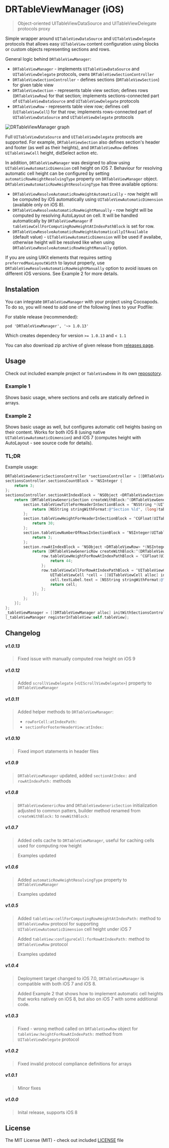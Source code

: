 # DRTableViewManager (iOS)

> Object-oriented UITableViewDataSource and UITableViewDelegate protocols proxy

Simple wrapper around `UITableViewDataSource` and `UITableViewDelegate` protocols that allows easy `UITableView` content configuration using blocks or custom objects representing sections and rows. 

General logic behind `DRTableViewManager`:

- `DRTableViewManager` - implements `UITableViewDataSource` and `UITableViewDelegate` protocols, owns `DRTableViewSectionController`
- `DRTableViewSectionController` - defines sections (`DRTableViewSection`) for given table view
- `DRTableViewSection` - represents table view section; defines rows (`DRTableViewRow`) for that section; implements sections-connected part of `UITableViewDataSource` and `UITableViewDelegate` protocols
- `DRTableViewRow` - represents table view row; defines cell (`UITableViewCell`) for that row; implements rows-connected part of `UITableViewDataSource` and `UITableViewDelegate` protocols

![DRTableViewManager graph](Misc/graph.png "DRTableViewManager graph")

Full `UITableViewDataSource` and `UITableViewDelegate` protocols are supported. For example, `DRTableViewSection` also defines section's header and footer (as well as their heights), and `DRTableViewRow` defines `UITableViewCell` height, didSelect action etc.

In addition, `DRTableViewManager` was designed to allow using `UITableViewAutomaticDimension` cell height on iOS 7. Behaviour for resolving automatic cell height can be configured by setting `automaticRowHeightResolvingType` property on `DRTableViewManager` object. `DRTableViewAutomaticRowHeightResolvingType` has three available options:

- `DRTableViewResolveAutomaticRowHeightAutomatically` - row height will be computed by iOS automatically using `UITableViewAutomaticDimension` (available only on iOS 8).
- `DRTableViewResolveAutomaticRowHeightManually` - row height will be computed by resolving AutoLayout on cell. It will be handled automatically by `DRTableViewManager` if `tableViewCellForComputingRowHeightAtIndexPathBlock` is set for row.
- `DRTableViewResolveAutomaticRowHeightAutomaticallyIfAvailable` (default value) - `UITableViewAutomaticDimension` will be used if availabe, otherwise height will be resolved like when using `DRTableViewResolveAutomaticRowHeightManually` option.

If you are using UIKit elements that requires setting `preferredMaxLayoutWidth` to layout properly, use `DRTableViewResolveAutomaticRowHeightManually` option to avoid issues on different iOS versions. See Example 2 for more details. 


## Instalation

You can integrate `DRTableViewManager` with your project using Cocoapods. To do so, you will need to add one of the following lines to your Podfile:

For stable release (recommended):

    pod 'DRTableViewManager', '~> 1.0.13'

Which creates dependecy for version `>= 1.0.13` and `< 1.1`

You can also download zip archive of given release from [releases page](https://github.com/darrarski/DRTableViewManager-iOS/releases).

## Usage

Check out included example project or `TableViewDemo` in its own [reposotory](https://github.com/darrarski/TableViewDemo).

### Example 1

Shows basic usage, where sections and cells are statically defined in arrays.

### Example 2

Shows basic usage as well, but configures automatic cell heights basing on their content. Works for both iOS 8 (using native `UITableViewAutomaticDimension`) and iOS 7 (computes height with AutoLayout - see source code for details).

### TL;DR

Example usage:

```objective-c
DRTableViewGenericSectionsController *sectionsController = [[DRTableViewGenericSectionsController alloc] init];
sectionsController.sectionsCountBlock = ^NSInteger {
    return 3;
};
sectionsController.sectionAtIndexBlock = ^NSObject <DRTableViewSection> *(NSInteger sectionIndex) {
    return [DRTableViewGenericSection createWithBlock:^(DRTableViewGenericSection *section) {
        section.tableViewTitleForHeaderInSectionBlock = ^NSString *(UITableView *tableView, NSInteger tableSectionIndex) {
            return [NSString stringWithFormat:@"Section %ld", (long)tableSectionIndex];
        };
        section.tableViewHeightForHeaderInSectionBlock = ^CGFloat(UITableView *tableView, NSInteger tableSectionIndex) {
            return 30;
        };
        section.tableViewNumberOfRowsInSectionBlock = ^NSInteger(UITableView *tableView, NSInteger tableSectionIndex) {
            return 3;
        };
        section.rowAtIndexBlock = ^NSObject <DRTableViewRow> *(NSInteger rowIndex) {
            return [DRTableViewGenericRow createWithBlock:^(DRTableViewGenericRow *row) {
                row.tableViewHeightForRowAtIndexPathBlock = ^CGFloat(UITableView *tableView, NSIndexPath *indexPath) {
                    return 44;
                };
                row.tableViewCellForRowAtIndexPathBlock = ^UITableViewCell *(UITableView *tableView, NSIndexPath *indexPath) {
                    UITableViewCell *cell = [[UITableViewCell alloc] init]; 
                    cell.textLabel.text = [NSString stringWithFormat:@"Row %ld", (long)indexPath.row];
                    return cell;
                };
            }];
        };
    }];
};
_tableViewManager = [[DRTableViewManager alloc] initWithSectionsController:sectionsController];
[_tableViewManager registerInTableView:self.tableView];
```

## Changelog

##### v1.0.13

> Fixed issue with manually computed row height on iOS 9

##### v1.0.12

> Added `scrollViewDelegate` (`<UIScrollViewDelegate>`) property to `DRTableViewManager`

##### v1.0.11

> Added helper methods to `DRTableViewManager`: 
> 
> - `rowForCell:atIndexPath:`
> - `sectionForFooterHeaderView:atIndex:`

##### v1.0.10

> Fixed import statements in header files

##### v1.0.9

> `DRTableViewManager` updated, added `sectionAtIndex:` and `rowAtIndexPath:` methods

##### v1.0.8

> `DRTableViewGenericRow` and `DRTableViewGenericSection` initialization adjusted to common patters, builder method renamed from `createWithBlock:` to `newWithBlock:`

##### v1.0.7

> Added cells cache to `DRTableViewManager`, useful for caching cells used for computing row height

> Examples updated

##### v1.0.6

> Added `automaticRowHeightResolvingType` property to `DRTableViewManager`

> Examples updated

##### v1.0.5

> Added `tableView:cellForComputingRowHeightAtIndexPath:` method to `DRTableViewRow` protocol for supporting `UITableViewAutomaticDimension` cell height under iOS 7

> Added `tableView:configureCell:forRowAtIndexPath:` method to `DRTableViewRow` protocol

> Examples updated

##### v1.0.4

> Deployment target changed to iOS 7.0, `DRTableViewManager` is compatible with both iOS 7 and iOS 8.

> Added Example 2 that shows how to implement automatic cell heights that works natively on iOS 8, but also on iOS 7 with some additional code.

##### v1.0.3

> Fixed - wrong method called on `DRTableViewRow` object for `tableView:heightForRowAtIndexPath:` method from `UITableViewDelegate` protocol

##### v1.0.2

> Fixed invalid protocol compliance definitions for arrays

##### v1.0.1

> Minor fixes

##### v1.0.0

> Inital release, supports iOS 8

## License

The MIT License (MIT) - check out included [LICENSE](LICENSE) file

